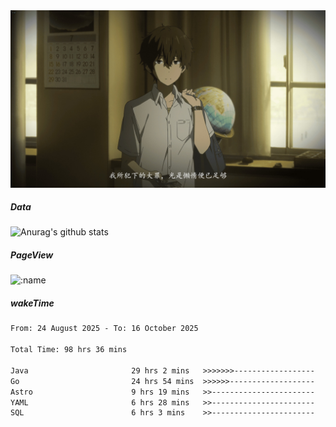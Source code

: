 
<img src="./static/index.jpg" alt="index">

##### Data

![Anurag's github stats](https://github-readme-stats.vercel.app/api?username=whyneh&show_icons=true&hide_border=ture&theme=tokyonight)

##### PageView
![:name](https://count.getloli.com/get/@:whyneh?theme=gelbooru)

##### wakeTime

<!--START_SECTION:waka-->

```txt
From: 24 August 2025 - To: 16 October 2025

Total Time: 98 hrs 36 mins

Java                       29 hrs 2 mins   >>>>>>>------------------   29.45 %
Go                         24 hrs 54 mins  >>>>>>-------------------   25.25 %
Astro                      9 hrs 19 mins   >>-----------------------   09.45 %
YAML                       6 hrs 28 mins   >>-----------------------   06.56 %
SQL                        6 hrs 3 mins    >>-----------------------   06.14 %
```

<!--END_SECTION:waka-->

